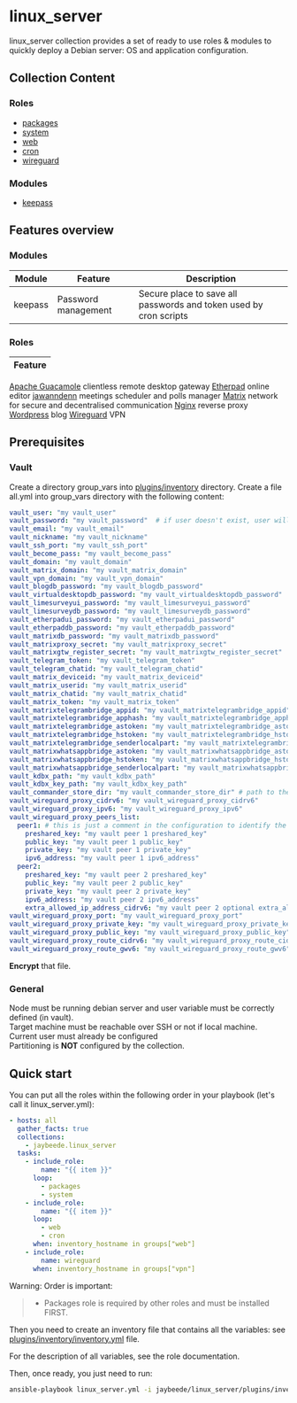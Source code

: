 # linux_server

linux_server collection provides a set of ready to use roles & modules to quickly deploy a Debian server: OS and application configuration.

## Collection Content

### Roles

* [packages](https://github.com/JayBeeDe/ansible_collections/blob/main/jaybeede/linux_server/roles/packages/README.md)
* [system](https://github.com/JayBeeDe/ansible_collections/blob/main/jaybeede/linux_server/roles/system/README.md)
* [web](https://github.com/JayBeeDe/ansible_collections/blob/main/jaybeede/linux_server/roles/web/README.md)
* [cron](https://github.com/JayBeeDe/ansible_collections/blob/main/jaybeede/linux_server/roles/cron/README.md)
* [wireguard](https://github.com/JayBeeDe/ansible_collections/blob/main/jaybeede/linux_server/roles/wireguard/README.md)

### Modules

* [keepass](https://github.com/JayBeeDe/ansible_collections/blob/main/jaybeede/linux_server/plugins/modules/keepass.py)

## Features overview

### Modules <!-- markdownlint-disable-line no-duplicate-heading -->

Module | Feature | Description
------ | ------- | -----------
keepass | Password management | Secure place to save all passwords and token used by cron scripts

### Roles <!-- markdownlint-disable-line no-duplicate-heading -->

Feature |
------- |
[Apache Guacamole](https://guacamole.apache.org/) clientless remote desktop gateway
[Etherpad](https://etherpad.org/) online editor
[jawanndenn](https://github.com/hartwork/jawanndenn) meetings scheduler and polls manager
[Matrix](https://matrix.org/) network for secure and decentralised communication
[Nginx](https://nginx.org/) reverse proxy
[Wordpress](https://wordpress.com/) blog
[Wireguard](https://www.wireguard.com/) VPN

## Prerequisites

### Vault

Create a directory group_vars into [plugins/inventory](https://github.com/JayBeeDe/ansible_collections/tree/main/jaybeede/linux_server/plugins/inventory) directory.
Create a file all.yml into group_vars directory with the following content:

```yaml
vault_user: "my vault_user"
vault_password: "my vault_password"  # if user doesn't exist, user will be created with specified password. Otherwise, password will not be updated
vault_email: "my vault_email"
vault_nickname: "my vault_nickname"
vault_ssh_port: "my vault_ssh_port"
vault_become_pass: "my vault_become_pass"
vault_domain: "my vault_domain"
vault_matrix_domain: "my vault_matrix_domain"
vault_vpn_domain: "my vault_vpn_domain"
vault_blogdb_password: "my vault_blogdb_password"
vault_virtualdesktopdb_password: "my vault_virtualdesktopdb_password"
vault_limesurveyui_password: "my vault_limesurveyui_password"
vault_limesurveydb_password: "my vault_limesurveydb_password"
vault_etherpadui_password: "my vault_etherpadui_password"
vault_etherpaddb_password: "my vault_etherpaddb_password"
vault_matrixdb_password: "my vault_matrixdb_password"
vault_matrixproxy_secret: "my vault_matrixproxy_secret"
vault_matrixgtw_register_secret: "my vault_matrixgtw_register_secret"
vault_telegram_token: "my vault_telegram_token"
vault_telegram_chatid: "my vault_telegram_chatid"
vault_matrix_deviceid: "my vault_matrix_deviceid"
vault_matrix_userid: "my vault_matrix_userid"
vault_matrix_chatid: "my vault_matrix_chatid"
vault_matrix_token: "my vault_matrix_token"
vault_matrixtelegrambridge_appid: "my vault_matrixtelegrambridge_appid"
vault_matrixtelegrambridge_apphash: "my vault_matrixtelegrambridge_apphash"
vault_matrixtelegrambridge_astoken: "my vault_matrixtelegrambridge_astoken"
vault_matrixtelegrambridge_hstoken: "my vault_matrixtelegrambridge_hstoken"
vault_matrixtelegrambridge_senderlocalpart: "my vault_matrixtelegrambridge_senderlocalpart"
vault_matrixwhatsappbridge_astoken: "my vault_matrixwhatsappbridge_astoken"
vault_matrixwhatsappbridge_hstoken: "my vault_matrixwhatsappbridge_hstoken"
vault_matrixwhatsappbridge_senderlocalpart: "my vault_matrixwhatsappbridge_senderlocalpart"
vault_kdbx_path: "my vault_kdbx_path"
vault_kdbx_key_path: "my vault_kdbx_key_path"
vault_commander_store_dir: "my vault_commander_store_dir" # path to the .store directory that contains credentials
vault_wireguard_proxy_cidrv6: "my vault_wireguard_proxy_cidrv6"
vault_wireguard_proxy_ipv6: "my vault_wireguard_proxy_ipv6"
vault_wireguard_proxy_peers_list:
  peer1: # this is just a comment in the configuration to identify the peer
    preshared_key: "my vault peer 1 preshared_key"
    public_key: "my vault peer 1 public_key"
    private_key: "my vault peer 1 private_key"
    ipv6_address: "my vault peer 1 ipv6_address"
  peer2:
    preshared_key: "my vault peer 2 preshared_key"
    public_key: "my vault peer 2 public_key"
    private_key: "my vault peer 2 private_key"
    ipv6_address: "my vault peer 2 ipv6_address"
    extra_allowed_ip_address_cidrv6: "my vault peer 2 optional extra_allowed_ip_address_cidrv6"
vault_wireguard_proxy_port: "my vault_wireguard_proxy_port"
vault_wireguard_proxy_private_key: "my vault_wireguard_proxy_private_key"
vault_wireguard_proxy_public_key: "my vault_wireguard_proxy_public_key"
vault_wireguard_proxy_route_cidrv6: "my vault_wireguard_proxy_route_cidrv6"
vault_wireguard_proxy_route_gwv6: "my vault_wireguard_proxy_route_gwv6"
```

**Encrypt** that file.

### General

Node must be running debian server and user variable must be correctly defined (in vault).<br />
Target machine must be reachable over SSH or not if local machine.<br />
Current user must already be configured<br />
Partitioning is **NOT** configured by the collection.<br />

## Quick start

You can put all the roles within the following order in your playbook (let's call it linux_server.yml):

```yaml
- hosts: all
  gather_facts: true
  collections:
    - jaybeede.linux_server
  tasks:
    - include_role:
        name: "{{ item }}"
      loop:
        - packages
        - system
    - include_role:
        name: "{{ item }}"
      loop:
        - web
        - cron
      when: inventory_hostname in groups["web"]
    - include_role:
        name: wireguard
      when: inventory_hostname in groups["vpn"]
```

Warning: Order is important:
>
> * Packages role is required by other roles and must be installed FIRST.

Then you need to create an inventory file that contains all the variables: see [plugins/inventory/inventory.yml](https://github.com/JayBeeDe/ansible_collections/blob/main/jaybeede/linux_server/inventory/inventory.yml) file.

For the description of all variables, see the role documentation.

Then, once ready, you just need to run:

```bash
ansible-playbook linux_server.yml -i jaybeede/linux_server/plugins/inventory/inventory.yml --ask-vault-pass
```
